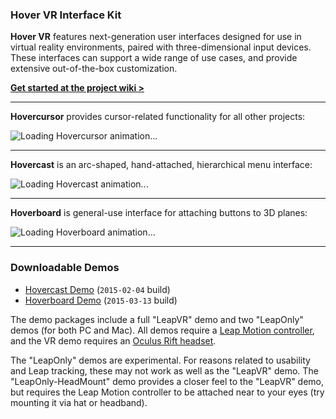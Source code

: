 ### Hover VR Interface Kit

**Hover VR** features next-generation user interfaces designed for use in virtual reality environments, paired with three-dimensional input devices. These interfaces can support a wide range of use cases, and provide extensive out-of-the-box customization.

**[Get started at the project wiki >](../../wiki)**

---
**Hovercursor** provides cursor-related functionality for all other projects:

![Loading Hovercursor animation...](http://www.aestheticinteractive.com/hover/cursor/Hovercursor-Main-728.gif)

---
**Hovercast** is an arc-shaped, hand-attached, hierarchical menu interface:

![Loading Hovercast animation...](http://www.aestheticinteractive.com/hover/cast/Hovercast-Main-728.gif)

---
**Hoverboard** is general-use interface for attaching buttons to 3D planes:

![Loading Hoverboard animation...](http://www.aestheticinteractive.com/hover/board/Hoverboard-Main-728.gif)

---
### Downloadable Demos

- [Hovercast Demo](http://www.aestheticinteractive.com/clients/hovercast/HovercastDemo-2015-02-04.zip) (`2015-02-04` build)
- [Hoverboard Demo](http://www.aestheticinteractive.com/clients/hoverboard/HoverboardDemo-2015-03-13.zip) (`2015-03-13` build)

The demo packages include a full "LeapVR" demo and two "LeapOnly" demos (for both PC and Mac). All demos require a [Leap Motion controller](https://www.leapmotion.com/product/vr), and the VR demo requires an [Oculus Rift headset](https://www.oculus.com/). 

The "LeapOnly" demos are experimental. For reasons related to usability and Leap tracking, these may not work as well as the "LeapVR" demo. The "LeapOnly-HeadMount" demo provides a closer feel to the "LeapVR" demo, but requires the Leap Motion controller to be attached near to your eyes (try mounting it via hat or headband).
